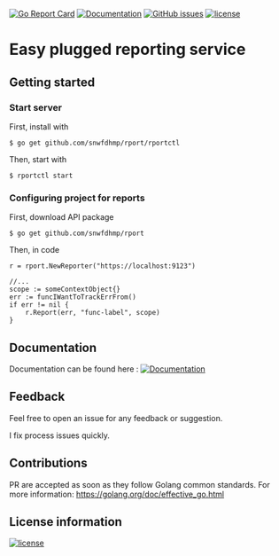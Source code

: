 [![Go Report Card](https://goreportcard.com/badge/github.com/snwfdhmp/rport)](https://goreportcard.com/report/github.com/snwfdhmp/rport) [![Documentation](https://godoc.org/github.com/snwfdhmp/rport?status.svg)](http://godoc.org/github.com/snwfdhmp/rport) [![GitHub issues](https://img.shields.io/github/issues/snwfdhmp/rport.svg)](https://github.com/snwfdhmp/rport/issues) [![license](https://img.shields.io/github/license/snwfdhmp/rport.svg?maxAge=6000)](https://github.com/snwfdhmp/rport/LICENSE)

# Easy plugged reporting service

## Getting started

### Start server

First, install with

```
$ go get github.com/snwfdhmp/rport/rportctl
```

Then, start with

```
$ rportctl start
```

### Configuring project for reports

First, download API package

```
$ go get github.com/snwfdhmp/rport
```

Then, in code

```golang
r = rport.NewReporter("https://localhost:9123")

//...
scope := someContextObject{}
err := funcIWantToTrackErrFrom()
if err != nil {
    r.Report(err, "func-label", scope)
}
```

## Documentation

Documentation can be found here : [![Documentation](https://godoc.org/github.com/snwfdhmp/rport?status.svg)](http://godoc.org/github.com/snwfdhmp/rport)

## Feedback

Feel free to open an issue for any feedback or suggestion.

I fix process issues quickly.

## Contributions

PR are accepted as soon as they follow Golang common standards.
For more information: https://golang.org/doc/effective_go.html

## License information

[![license](https://img.shields.io/github/license/snwfdhmp/rport.svg?maxAge=60000)](https://github.com/snwfdhmp/rport/LICENSE)